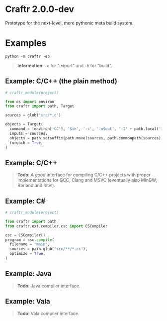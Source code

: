 # Craftr 2.0.0-dev

Prototype for the next-level, more pythonic meta build system.

# Examples

    python -m craftr -eb

> __Information__: `-e` for "export" and `-b` for "build".

## Example: C/C++ (the plain method)

```python
# craftr_module(project)

from os import environ
from craftr import path, Target

sources = glob('src/*.c')

objects = Target(
  command = [environ['CC'], '$in', '-c', '-o$out', '-I' + path.local('include')],
  inputs = sources,
  objects = path.setsuffix(path.move(sources, path.commonpath(sources), 'obj'), '.o'),
  foreach = True,
)
```

## Example: C/C++

> __Todo__: A *good* interface for compiling C/C++ projects with proper
> implementations for GCC, Clang and MSVC (eventually also MinGW, Borland
> and Intel).

## Example: C#

```python
# craftr_module(project)

from craftr import path
from craftr.ext.compiler.csc import CSCompiler

csc = CSCompiler()
program = csc.compile(
  filename = 'main',
  sources = path.glob('src/**/*.cs'),
  optimize = True,
)
```

## Example: Java

> __Todo__: Java compiler interface.

## Example: Vala

> __Todo__: Vala compiler interface.
